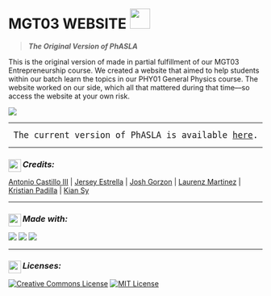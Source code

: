 # MGT03 WEBSITE <img src="https://media.giphy.com/media/eNO5l564Xs6v1Wpx2M/giphy.gif" width="40">
> _**The Original Version of PhASLA**_
 
<!--- Description ---> 
This is the original version of made in partial fulfillment of our MGT03 Entrepreneurship course. We created a website that aimed to help students within our batch learn the topics in our PHY01 General Physics course. The website worked on our side, which all that mattered during that time––so access the website at your own risk. 

<img src="http://unmaintained.tech/badge.svg"/></a>

---

<!--- Current Version ---> 
<big><pre>
The current version of PhASLA is available [here](https://github.com/ketpadilla/PhASLA).
</pre></big>

---

<!--- Credits ---> 
### _Credits:_ <img src="https://img.icons8.com/ios/250/FFFFFF/conference-background-selected.png" width="25" align="left">
 
[Antonio Castillo III](mailto:adcastillo@mymail.mapua.edu.ph) | 
[Jersey Estrella](mailto:jcestrella@mymail.mapua.edu.ph) | 
[Josh Gorzon](mailto:jaegorzon@mymail.mapua.edu.ph) | 
[Laurenz Martinez](mailto:leamartinez@mymail.mapua.edu.ph) |
[Kristian Padilla](mailto:ketpadilla@mymail.mapua.edu.ph) |
[Kian Sy](mailto:kbssy@mymail.mapua.edu.ph)

---

<!--- Development ---> 
### _Made with:_ <img src="https://img.icons8.com/ios/250/FFFFFF/source-code.png" width="25" align="left">
<div>
  <!--- HTML ---> 
  <img src="https://img.shields.io/badge/HTML5-E34F26?style=for-the-badge&logo=html5&logoColor=white">
  <!--- CSS ---> 
  <img src="https://img.shields.io/badge/CSS-1572B6?style=for-the-badge&logo=css3&logoColor=white">
  <!--- Javascript ---> 
  <img src="https://img.shields.io/badge/JavaScript-F7DF1E?style=for-the-badge&logo=javascript&logoColor=black">
  
---

<!--- Licenses ---> 
### _Licenses:_ <img src="https://img.icons8.com/ios/250/FFFFFF/info.png" width="25" align="left">
<a rel="license" href="http://creativecommons.org/licenses/by-nc-sa/4.0/"><img alt="Creative Commons License" style="border-width:0" src="https://i.creativecommons.org/l/by-nc-sa/4.0/88x31.png" /></a>
<a rel="license" href="https://opensource.org/licenses/MIT"><img alt="MIT License" src="https://img.shields.io/github/license/Ileriayo/markdown-badges?style=for-the-badge"></a>

